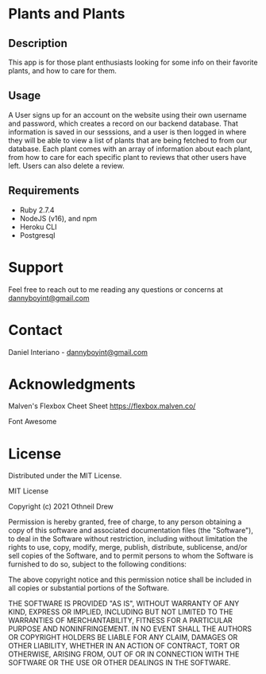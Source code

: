 # Plants and Plants

## Description

This app is for those plant enthusiasts looking for some info on their favorite plants, and how to care for them.

## Usage

A User signs up for an account on the website using their own username and password, which creates a record on our backend database. That information is saved in our sesssions, and a user is then logged in where they will be able to view a list of plants that are being fetched to from our database. Each plant comes with an array of information about each plant, from how to care for each specific plant to reviews that other users have left. Users can also delete a review. 

## Requirements

- Ruby 2.7.4
- NodeJS (v16), and npm
- Heroku CLI
- Postgresql


# Support
Feel free to reach out to me reading any questions or concerns at dannyboyint@gmail.com


# Contact
Daniel Interiano - dannyboyint@gmail.com


# Acknowledgments 

Malven's Flexbox Cheet Sheet
https://flexbox.malven.co/

Font Awesome


# License
Distributed under the MIT License.

MIT License

Copyright (c) 2021 Othneil Drew

Permission is hereby granted, free of charge, to any person obtaining a copy
of this software and associated documentation files (the "Software"), to deal
in the Software without restriction, including without limitation the rights
to use, copy, modify, merge, publish, distribute, sublicense, and/or sell
copies of the Software, and to permit persons to whom the Software is
furnished to do so, subject to the following conditions:

The above copyright notice and this permission notice shall be included in all
copies or substantial portions of the Software.

THE SOFTWARE IS PROVIDED "AS IS", WITHOUT WARRANTY OF ANY KIND, EXPRESS OR
IMPLIED, INCLUDING BUT NOT LIMITED TO THE WARRANTIES OF MERCHANTABILITY,
FITNESS FOR A PARTICULAR PURPOSE AND NONINFRINGEMENT. IN NO EVENT SHALL THE
AUTHORS OR COPYRIGHT HOLDERS BE LIABLE FOR ANY CLAIM, DAMAGES OR OTHER
LIABILITY, WHETHER IN AN ACTION OF CONTRACT, TORT OR OTHERWISE, ARISING FROM,
OUT OF OR IN CONNECTION WITH THE SOFTWARE OR THE USE OR OTHER DEALINGS IN THE
SOFTWARE.